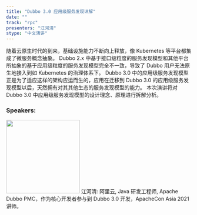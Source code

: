 ```yaml
---
title: "Dubbo 3.0 应用级服务发现详解"
date: "" 
track: "rpc"
presenters: "江河清"
stype: "中文演讲"
---
```

随着云原生时代的到来，基础设施能力不断向上释放，像 Kubernetes 等平台都集成了微服务概念抽象。
Dubbo 2.x 中基于接口级粒度的服务发现模型和其他平台所抽象的基于应用级粒度的服务发现模型完全不一致，导致了 Dubbo 用户无法原生地接入到如 Kubernetes 的治理体系下。
Dubbo 3.0 中的应用级服务发现模型正是为了适应这样的架构应运而生的，应用在迁移到 Dubbo 3.0 的应用级服务发现模型以后，天然拥有对其其他生态的服务发现模型的能力。
本次演讲将对 Dubbo 3.0 中应用级服务发现模型的设计理念、原理进行拆解分析。
 ### Speakers: 
 <img src="images/speaker/1170.png" width="200" />
 江河清: 阿里云, Java 研发工程师, Apache Dubbo PMC，作为核心开发者参与到 Dubbo 3.0 开发，ApacheCon Asia 2021 讲师。
 